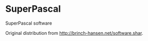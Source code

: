 SuperPascal
===========

SuperPascal software

Original distribution from http://brinch-hansen.net/software.shar.
